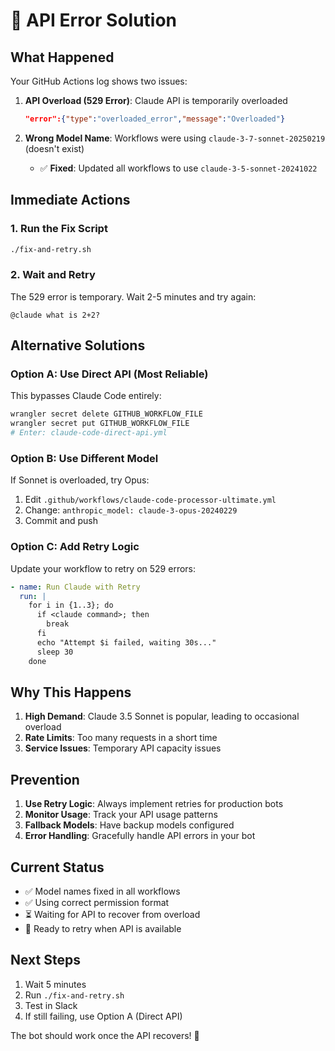 # 🚨 API Error Solution

## What Happened

Your GitHub Actions log shows two issues:

1. **API Overload (529 Error)**: Claude API is temporarily overloaded
   ```json
   "error":{"type":"overloaded_error","message":"Overloaded"}
   ```

2. **Wrong Model Name**: Workflows were using `claude-3-7-sonnet-20250219` (doesn't exist)
   - ✅ **Fixed**: Updated all workflows to use `claude-3-5-sonnet-20241022`

## Immediate Actions

### 1. Run the Fix Script
```bash
./fix-and-retry.sh
```

### 2. Wait and Retry
The 529 error is temporary. Wait 2-5 minutes and try again:
```
@claude what is 2+2?
```

## Alternative Solutions

### Option A: Use Direct API (Most Reliable)
This bypasses Claude Code entirely:
```bash
wrangler secret delete GITHUB_WORKFLOW_FILE
wrangler secret put GITHUB_WORKFLOW_FILE
# Enter: claude-code-direct-api.yml
```

### Option B: Use Different Model
If Sonnet is overloaded, try Opus:
1. Edit `.github/workflows/claude-code-processor-ultimate.yml`
2. Change: `anthropic_model: claude-3-opus-20240229`
3. Commit and push

### Option C: Add Retry Logic
Update your workflow to retry on 529 errors:
```yaml
- name: Run Claude with Retry
  run: |
    for i in {1..3}; do
      if <claude command>; then
        break
      fi
      echo "Attempt $i failed, waiting 30s..."
      sleep 30
    done
```

## Why This Happens

1. **High Demand**: Claude 3.5 Sonnet is popular, leading to occasional overload
2. **Rate Limits**: Too many requests in a short time
3. **Service Issues**: Temporary API capacity issues

## Prevention

1. **Use Retry Logic**: Always implement retries for production bots
2. **Monitor Usage**: Track your API usage patterns
3. **Fallback Models**: Have backup models configured
4. **Error Handling**: Gracefully handle API errors in your bot

## Current Status

- ✅ Model names fixed in all workflows
- ✅ Using correct permission format
- ⏳ Waiting for API to recover from overload
- 🔄 Ready to retry when API is available

## Next Steps

1. Wait 5 minutes
2. Run `./fix-and-retry.sh`
3. Test in Slack
4. If still failing, use Option A (Direct API)

The bot should work once the API recovers! 🚀